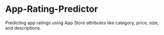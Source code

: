 # App-Rating-Predictor
Predicting app ratings using App Store attributes like category, price, size, and descriptions.
